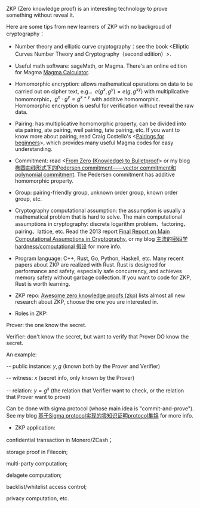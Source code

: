 ZKP (Zero knowledge proof) is an interesting technology to prove something without reveal it.

Here are some tips from new learners of ZKP with no backgroud of cryptography：
* Number theory and elliptic curve cryptography：see the book <Elliptic Curves Number Theory and Cryptography（second edition）>.

* Useful math software: sageMath, or Magma. There's an online edition for Magma [Magma Calculator](http://magma.maths.usyd.edu.au/calc/).

* Homomorphic encryption: allows mathematical operations on data to be carried out on cipher text, e.g.，$e(g^x,g^y)=e(g,g^{xy})$ with multiplicative homomorphic，$g^x\cdot g^y=g^{x+y}$ with additive homomorphic. Homomorphic encryption is uesful for verification without reveal the raw data.

* Pairing: has multiplicative homomorphic property, can be divided into eta pairing, ate pairing, weil pairing, tate pairing, etc. If you want to know more about pairing, read  Craig Costello's <[Pairings for beginners](http://www.craigcostello.com.au/pairings/PairingsForBeginners.pdf)>, which provides many useful Magma codes for easy understanding.

* Commitment: read <[From Zero (Knowledge) to Bulletproof](https://github.com/AdamISZ/from0k2bp)> or my blog  [椭圆曲线形式下的Pedersen commitment——vector commitment和polynomial commitment](https://blog.csdn.net/mutourend/article/details/97012468). The Pedersen commitment has additive homomorphic property.

* Group: pairing-friendly group, unknown order group, known order group, etc.

* Cryptography computational assumption: the assumption is usually a mathematical problem that is hard to solve. The main computational assumptions in cryptography: discrete logarithm problem、factoring、pairing、lattice, etc.  Read the 2013 report [Final Report on Main Computational Assumptions in Cryptography](https://www.ecrypt.eu.org/ecrypt2/documents/D.MAYA.6.pdf), or my blog [主流的密码学 hardness/computational 假设](https://blog.csdn.net/mutourend/article/details/107371612) for more info.

* Program language: C++, Rust, Go, Python, Haskell, etc. Many recent papers about ZKP are realized with Rust. Rust is designed for performance and safety, especially safe concurrency, and achieves memory safety without garbage collection. If you want to code for ZKP, Rust is worth learning.

* ZKP repo: [Awesome zero knowledge proofs (zkp)](https://github.com/matter-labs/awesome-zero-knowledge-proofs) lists almost all new research about ZKP, choose the one you are interested in.

* Roles in ZKP:

Prover: the one know the secret.

Verifier: don't know the secret, but want to verify that Prover DO know the secret.

An example:

-- public instance: $y,g$ (known both by the Prover and Verifier)

-- witness: $x$ (secret info, only known by the Prover)

-- relation: $y=g^x$ (the relation that Verifier want to check, or the relation that Prover want to prove)

Can be done with sigma protocol (whose main idea is "commit-and-prove"). See my blog [基于Sigma protocol实现的零知识证明protocol集锦](https://blog.csdn.net/mutourend/article/details/106391126) for more info.

* ZKP application:

confidential transaction in Monero/ZCash；

storage proof in Filecoin;

multi-party computation;

delagete computation;

backlist/whitelist access control;

privacy computation, etc.

